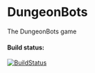 # DungeonBots
The DungeonBots game

#### Build status:
[![BuildStatus](https://travis-ci.com/cyanpelican/DungeonBots.svg?token=e8xGyuEnZZSykp8ymA16&branch=master)](https://travis-ci.com/cyanpelican/DungeonBots)
